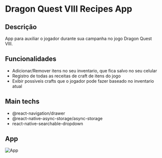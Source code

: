 # Dragon Quest VIII Recipes App

## Descrição

App para auxiliar o jogador durante sua campanha no jogo Dragon Quest VIII.

## Funcionalidades

<ul>
    <li>Adicionar/Remover itens no seu inventario, que fica salvo no seu celular</li>
    <li>Registro de todas as receitas de craft de itens do jogo</li>
    <li>Exibir possiveis crafts que o jogador pode fazer baseado no inventario atual</li>
</ul>

## Main techs

<ul>
    <li>@react-navigation/drawer</li>
    <li>@react-native-async-storage/async-storage</li>
    <li>react-native-searchable-dropdown</li>
</ul>


## App

![App](https://media.giphy.com/media/AlpfN5Kx2oDP5qoiKl/giphy.gif)